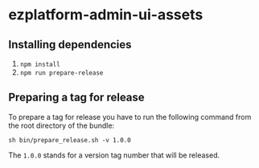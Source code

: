 # ezplatform-admin-ui-assets

## Installing dependencies

1. `npm install`
2. `npm run prepare-release`

## Preparing a tag for release

To prepare a tag for release you have to run the following command from the root directory of the bundle:

```
sh bin/prepare_release.sh -v 1.0.0
```

The `1.0.0` stands for a version tag number that will be released.
